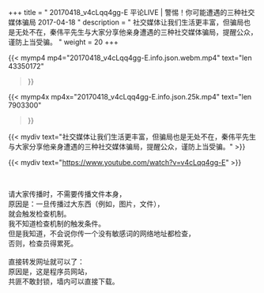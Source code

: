 +++
title = " 20170418_v4cLqq4gg-E 平论LIVE | 警惕！你可能遭遇的三种社交媒体骗局 2017-04-18 "
description = " 社交媒体让我们生活更丰富，但骗局也是无处不在，秦伟平先生与大家分享他亲身遭遇的三种社交媒体骗局，提醒公众，谨防上当受骗。 "
weight = 20
+++

{{< mymp4 mp4="20170418_v4cLqq4gg-E.info.json.webm.mp4" 
text="len 43350172"
>}}

{{< mymp4x  mp4x="20170418_v4cLqq4gg-E.info.json.25k.mp4"
text="len 7903300"
>}}


{{< mydiv text="社交媒体让我们生活更丰富，但骗局也是无处不在，秦伟平先生与大家分享他亲身遭遇的三种社交媒体骗局，提醒公众，谨防上当受骗。" >}}
<br>

{{< mydiv text="https://www.youtube.com/watch?v=v4cLqq4gg-E" >}}


<br>

请大家传播时，不需要传播文件本身，<br>
原因是：一旦传播过大东西（例如，图片，文件），<br>
就会触发检查机制。<br>
我不知道检查机制的触发条件。<br>
但是我知道，不会说你传一个没有敏感词的网络地址都检查，<br>
否则，检查员得累死。<br><br>
直接转发网址就可以了：<br>
原因是，这是程序员网站，<br>
共匪不敢封锁，墙内可以直接下载。


